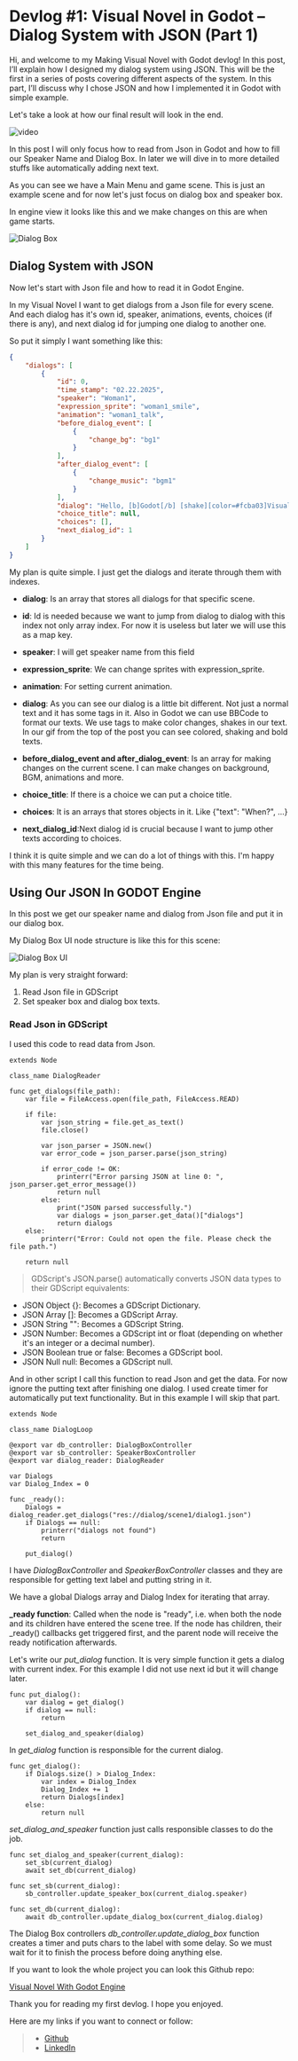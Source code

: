 # Devlog #1: Visual Novel in Godot – Dialog System with JSON (Part 1)

Hi, and welcome to my Making Visual Novel with Godot devlog!
In this post, I’ll explain how I designed my dialog system using JSON.
This will be the first in a series of posts covering different aspects of the system.
In this part, I’ll discuss why I chose JSON and how I implemented it in Godot with simple example.

Let's take a look at how our final result will look in the end.

![video](gifs/vn1.gif)

In this post I will only focus how to read from Json in Godot and how to fill our Speaker Name and Dialog Box. In later we will dive in to more detailed stuffs like automatically adding next text.

As you can see we have a Main Menu and game scene.
This is just an example scene and for now let's just focus on dialog box and speaker box.

In engine view it looks like this and we make changes on this are when game starts.

![Dialog Box](images/dialog_box.png)


## Dialog System with JSON
Now let's start with Json file and how to read it in Godot Engine.

In my Visual Novel I want to get dialogs from a Json file for every scene.
And each dialog has it's own id, speaker, animations, events, choices (if there is any), and next dialog id for jumping one dialog to another one.

So put it simply I want something like this:

```json
{
    "dialogs": [
        {
            "id": 0,
            "time_stamp": "02.22.2025",
            "speaker": "Woman1",
            "expression_sprite": "woman1_smile",
            "animation": "woman1_talk",
            "before_dialog_event": [
                {
                    "change_bg": "bg1"
                }
            ],
            "after_dialog_event": [
                {
                    "change_music": "bgm1"
                }
            ],
            "dialog": "Hello, [b]Godot[/b] [shake][color=#fcba03]Visual Novel Engine[/color][/shake] test v1.\nHello, [b]Godot[/b] [color=#FF0000]Visual[/color] Novel Engine test v1.",
            "choice_title": null,
            "choices": [],
            "next_dialog_id": 1
        }
    ]
}
```

My plan is quite simple. I just get the dialogs and iterate through them with indexes.

- **dialog**: Is an array that stores all dialogs for that specific scene.

- **id**: Id is needed because we want to jump from dialog to dialog with this index not only array index. For now it is useless but later we will use this as a map key.

- **speaker**: I will get speaker name from this field 

- **expression_sprite**: We can change sprites with expression_sprite.

- **animation**: For setting current animation.

- **dialog**: As you can see our dialog is a little bit different. Not just a normal text and it has some tags in it. Also in Godot we can use BBCode to format our texts. We use tags to make color changes, shakes in our text. In our gif from the top of the post you can see colored, shaking and bold texts.

- **before_dialog_event and after_dialog_event**: Is an array for making changes on the current scene.
I can make changes on background, BGM, animations and more.

- **choice_title**: If there is a choice we can put a choice title.

- **choices**: It is an arrays that stores objects in it. Like {"text": "When?", ...}

- **next_dialog_id**:Next dialog id is crucial because I want to jump other texts according to choices.


I think it is quite simple and we can do a lot of things with this.
I'm happy with this many features for the time being.

## Using Our JSON In GODOT Engine
In this post we get our speaker name and dialog from Json file and put it in our dialog box.

My Dialog Box UI node structure is like this for this scene:

![Dialog Box UI](images/dialog_ui.png)

My plan is very straight forward:

1. Read Json file in GDScript
2. Set speaker box and dialog box texts.

### Read Json in GDScript
I used this code to read data from Json.

```
extends Node

class_name DialogReader

func get_dialogs(file_path):
	var file = FileAccess.open(file_path, FileAccess.READ)
	
	if file:
		var json_string = file.get_as_text()
		file.close()
		
		var json_parser = JSON.new()
		var error_code = json_parser.parse(json_string)

		if error_code != OK:
			printerr("Error parsing JSON at line 0: ", json_parser.get_error_message())
			return null
		else:
			print("JSON parsed successfully.")
			var dialogs = json_parser.get_data()["dialogs"]
			return dialogs
	else:
		printerr("Error: Could not open the file. Please check the file path.")

	return null

```

> GDScript's JSON.parse() automatically converts JSON data types to their GDScript equivalents:

- JSON Object {}: Becomes a GDScript Dictionary.
- JSON Array []: Becomes a GDScript Array.
- JSON String "": Becomes a GDScript String.
- JSON Number: Becomes a GDScript int or float (depending on whether it's an integer or a decimal number).
- JSON Boolean true or false: Becomes a GDScript bool.
- JSON Null null: Becomes a GDScript null.

And in other script I call this function to read Json and get the data.
For now ignore the putting text after finishing one dialog. I used create timer for automatically put text functionality. But in this example I will skip that part.

```
extends Node

class_name DialogLoop

@export var db_controller: DialogBoxController
@export var sb_controller: SpeakerBoxController
@export var dialog_reader: DialogReader

var Dialogs
var Dialog_Index = 0

func _ready():
	Dialogs = dialog_reader.get_dialogs("res://dialog/scene1/dialog1.json")
	if Dialogs == null:
		printerr("dialogs not found")
		return
	
	put_dialog()

```

I have *DialogBoxController* and *SpeakerBoxController* classes and they are responsible for getting text label and putting string in it.

We have a global Dialogs array and Dialog Index for iterating that array. 

**_ready function**: Called when the node is "ready", i.e. when both the node and its children have entered the scene tree. If the node has children, their _ready() callbacks get triggered first, and the parent node will receive the ready notification afterwards.

Let's write our *put_dialog* function.
It is very simple function it gets a dialog with current index. For this example I did not use next id but it will change later.
```
func put_dialog():
	var dialog = get_dialog()
	if dialog == null:
		return

	set_dialog_and_speaker(dialog)
```

In *get_dialog* function is responsible for the current dialog.
```
func get_dialog():
	if Dialogs.size() > Dialog_Index:
		var index = Dialog_Index
		Dialog_Index += 1
		return Dialogs[index]
	else:
		return null
```

*set_dialog_and_speaker* function just calls responsible classes to do the job.
```
func set_dialog_and_speaker(current_dialog):
	set_sb(current_dialog)
	await set_db(current_dialog)

func set_sb(current_dialog):
	sb_controller.update_speaker_box(current_dialog.speaker)

func set_db(current_dialog):
	await db_controller.update_dialog_box(current_dialog.dialog)
```

The Dialog Box controllers *db_controller.update_dialog_box* function creates a timer and puts chars to the label with some delay. So we must wait for it to finish the process before doing anything else.

If you want to look the whole project you can look this Github repo:

[Visual Novel With Godot Engine](https://github.com/kaanakgundogdu/GodotVisualNovel)



Thank you for reading my first devlog. I hope you enjoyed.

Here are my links if you want to connect or follow:

>- <a href="https://github.com/kaanakgundogdu" target="_blank">Github</a>
>- <a href="https://www.linkedin.com/in/kaanakgundogdu/" target="_blank">LinkedIn</a>
